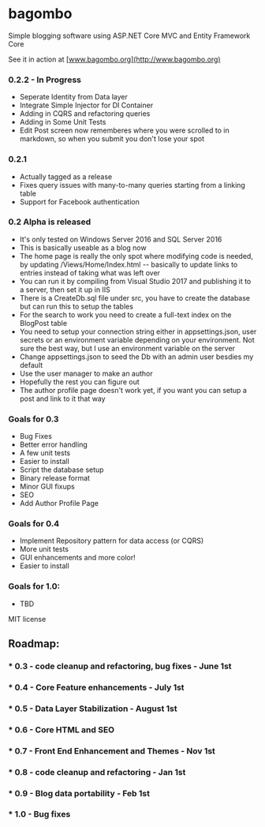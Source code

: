 # bagombo

Simple blogging software using ASP.NET Core MVC and Entity Framework Core

See it in action at [www.bagombo.org](http://www.bagombo.org)

### 0.2.2 - In Progress
* Seperate Identity from Data layer
* Integrate Simple Injector for DI Container
* Adding in CQRS and refactoring queries
* Adding in Some Unit Tests
* Edit Post screen now rememberes where you were scrolled to in markdown, so when you submit you don't lose your spot

### 0.2.1
* Actually tagged as a release
* Fixes query issues with many-to-many queries starting from a linking table
* Support for Facebook authentication 

### 0.2 Alpha is released
* It's only tested on Windows Server 2016 and SQL Server 2016
* This is basically useable as a blog now
* The home page is really the only spot where modifying code is needed, by updating /Views/Home/Index.html -- basically to update links to entries instead of taking what was left over
* You can run it by compiling from Visual Studio 2017 and publishing it to a server, then set it up in IIS
* There is a CreateDb.sql file under src, you have to create the database but can run this to setup the tables
* For the search to work you need to create a full-text index on the BlogPost table
* You need to setup your connection string either in appsettings.json, user secrets or an environment variable depending on your environment.  Not sure the best way, but I use an environment variable on the server
* Change appsettings.json to seed the Db with an admin user besdies my default
* Use the user manager to make an author
* Hopefully the rest you can figure out
* The author profile page doesn't work yet, if you want you can setup a post and link to it that way

### Goals for 0.3
* Bug Fixes
* Better error handling
* A few unit tests
* Easier to install
* Script the database setup
* Binary release format
* Minor GUI fixups
* SEO
* Add Author Profile Page

### Goals for 0.4
* Implement Repository pattern for data access (or CQRS)
* More unit tests
* GUI enhancements and more color!
* Easier to install

### Goals for 1.0:
* TBD

MIT license

## Roadmap:
### * 0.3 - code cleanup and refactoring, bug fixes - June 1st
### * 0.4 - Core Feature enhancements - July 1st
### * 0.5 - Data Layer Stabilization - August 1st
### * 0.6 - Core HTML and SEO 
### * 0.7 - Front End Enhancement and Themes - Nov 1st
### * 0.8 - code cleanup and refactoring - Jan 1st
### * 0.9 - Blog data portability - Feb 1st
### * 1.0 - Bug fixes




